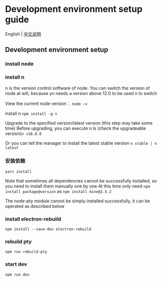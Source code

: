 # Development environment setup guide

English | [中文说明](./DEVELOP_ZH-CN.md)

## Development environment setup

### install node
### install n
n is the version control software of node. You can switch the version of node at will, because yn needs a version above 12.0 to be used
n to switch

View the current node version：
`node –v`

install n
`npm install -g n`

Upgrade to the specified version/latest version (this step may take some time) Before upgrading, you can execute n ls (check the upgradeable version)`n v16.0.0`

Or you can tell the manager to install the latest stable version
`n stable | n latest`

### 安装依赖
`yarn install`

Note that sometimes all dependencies cannot be successfully installed, so you need to install them manually one by one
At this time only need `npm install package@version` as `npm install mine@2.5.2`

The node-pty module cannot be simply installed successfully, it can be operated as described below

### install electron-rebuild
`npm install --save-dev electron-rebuild`
### rebuild pty
`npm run rebuild-pty`

### start dev
`npm run dev`


